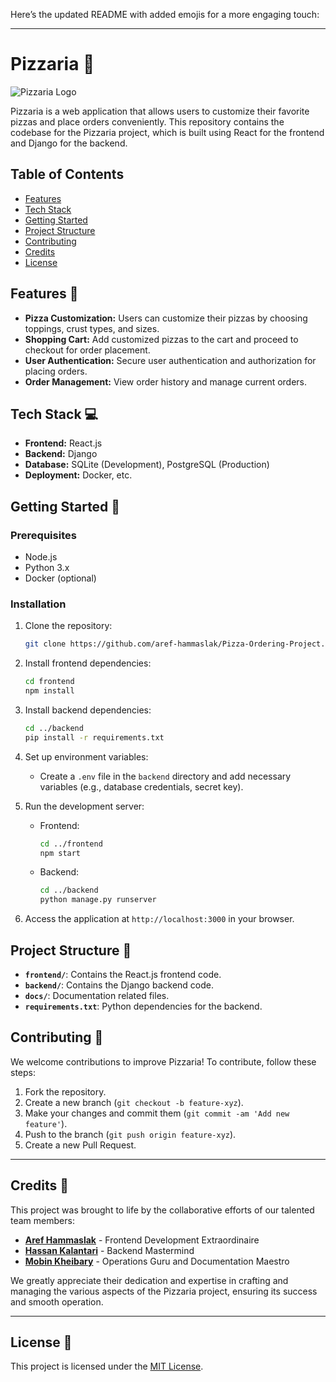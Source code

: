 Here’s the updated README with added emojis for a more engaging touch:

---

# Pizzaria 🍕

![Pizzaria Logo](https://img.freepik.com/premium-vector/pizzaria-cartoon-logo_142499-109.jpg)

Pizzaria is a web application that allows users to customize their favorite pizzas and place orders conveniently. This repository contains the codebase for the Pizzaria project, which is built using React for the frontend and Django for the backend.

## Table of Contents

- [Features](#features)
- [Tech Stack](#tech-stack)
- [Getting Started](#getting-started)
- [Project Structure](#project-structure)
- [Contributing](#contributing)
- [Credits](#credits)
- [License](#license)

## Features 🚀

- **Pizza Customization:** Users can customize their pizzas by choosing toppings, crust types, and sizes.
- **Shopping Cart:** Add customized pizzas to the cart and proceed to checkout for order placement.
- **User Authentication:** Secure user authentication and authorization for placing orders.
- **Order Management:** View order history and manage current orders.

## Tech Stack 💻

- **Frontend:** React.js
- **Backend:** Django
- **Database:** SQLite (Development), PostgreSQL (Production)
- **Deployment:** Docker, etc.

## Getting Started 🚀

### Prerequisites

- Node.js
- Python 3.x
- Docker (optional)

### Installation

1. Clone the repository:
   ```bash
   git clone https://github.com/aref-hammaslak/Pizza-Ordering-Project.git
   ```

2. Install frontend dependencies:
   ```bash
   cd frontend
   npm install
   ```

3. Install backend dependencies:
   ```bash
   cd ../backend
   pip install -r requirements.txt
   ```

4. Set up environment variables:
   - Create a `.env` file in the `backend` directory and add necessary variables (e.g., database credentials, secret key).

5. Run the development server:
   - Frontend:
     ```bash
     cd ../frontend
     npm start
     ```
   - Backend:
     ```bash
     cd ../backend
     python manage.py runserver
     ```

6. Access the application at `http://localhost:3000` in your browser.

## Project Structure 📁

- **`frontend/`**: Contains the React.js frontend code.
- **`backend/`**: Contains the Django backend code.
- **`docs/`**: Documentation related files.
- **`requirements.txt`**: Python dependencies for the backend.

## Contributing 🤝

We welcome contributions to improve Pizzaria! To contribute, follow these steps:
1. Fork the repository.
2. Create a new branch (`git checkout -b feature-xyz`).
3. Make your changes and commit them (`git commit -am 'Add new feature'`).
4. Push to the branch (`git push origin feature-xyz`).
5. Create a new Pull Request.

---

## Credits 🌟

This project was brought to life by the collaborative efforts of our talented team members:

- [**Aref Hammaslak**](https://github.com/aref-hammaslak) - Frontend Development Extraordinaire
- [**Hassan Kalantari**](https://github.com/HeisenbergHK) - Backend Mastermind
- [**Mobin Kheibary**](https://github.com/Mobiwn) - Operations Guru and Documentation Maestro

We greatly appreciate their dedication and expertise in crafting and managing the various aspects of the Pizzaria project, ensuring its success and smooth operation.

---

## License 📜

This project is licensed under the [MIT License](LICENSE).
